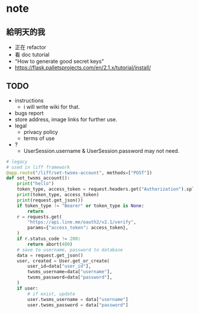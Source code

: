 # note

## 給明天的我

- 正在 refactor
- 看 doc tutorial
- "How to generate good secret keys"
- <https://flask.palletsprojects.com/en/2.1.x/tutorial/install/>

## TODO

- instructions
  - i will write wiki for that.
- bugs report
- store address, image links for further use.
- legal
  - privacy policy
  - terms of use
- ?
  - UserSession.username & UserSession.password may not need.

```python
# legacy
# used in liff framework
@app.route("/liff/set-twsms-account", methods=["POST"])
def set_twsms_account():
    print("hello")
    token_type, access_token = request.headers.get("Authorization").split(" ")
    print(token_type, access_token)
    print(request.get_json())
    if token_type != "Bearer" or token_type is None:
        return
    r = requests.get(
        "https://api.line.me/oauth2/v2.1/verify",
        params={"access_token": access_token},
    )
    if r.status_code != 200:
        return abort(400)
    # save to username, password to database
    data = request.get_json()
    user, created = User.get_or_create(
        user_id=data["user_id"],
        twsms_username=data["username"],
        twsms_password=data["password"],
    )
    if user:
        # if exist, update
        user.twsms_username = data["username"]
        user.twsms_password = data["password"]
```
